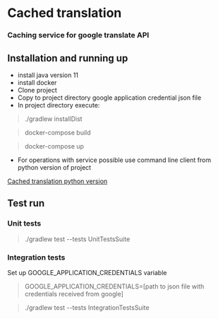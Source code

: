 # Cached translation

### Caching service for google translate API


## Installation and running up

* install java version 11
* install docker
* Clone project
* Copy to project directory google application credential json file
* In project directory execute:
> ./gradlew installDist

> docker-compose build

> docker-compose up

* For operations with service possible use command line client from python version of project

[Cached translation python version](https://github.com/medvecky/cached_translation)
 
 
 ## Test run
 
 ### Unit tests
 
 > ./gradlew test --tests UnitTestsSuite
 
 ### Integration tests
 
 Set up GOOGLE_APPLICATION_CREDENTIALS variable
 
 >GOOGLE_APPLICATION_CREDENTIALS=[path to json file with credentials received from google]
 
 >./gradlew test --tests IntegrationTestsSuite 
 